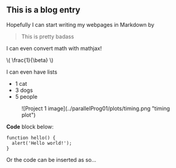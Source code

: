 <section>

# This is a blog entry
Hopefully I can start writing my webpages in Markdown by  

> This is pretty badass

I can even convert math with mathjax!

\\( \frac{1}{\beta} \\)

I can even have lists  

- 1 cat
- 3 dogs
- 5 people

<figure>
![Project 1 image](../parallelProg01/plots/timing.png "timing plot")
</figure>

**Code** block below:
    
    function hello() { 
      alert('Hello world!'); 
    }

Or the code can be inserted as so...  
<div aceeditor src="../parallelProg08/code/README.md"></div>
    
</section>    